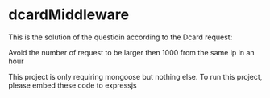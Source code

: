 # dcardMiddleware
This is the solution of the questioin according to the Dcard request:

Avoid the number of request to be larger then 1000 from the same ip in an hour

This project is only requiring mongoose but nothing else.
To run this project, please embed these code to expressjs